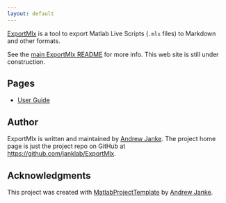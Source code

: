 ```yaml
---
layout: default
---
```


[ExportMlx](https://github.com/janklab/ExportMlx) is a tool to export Matlab Live Scripts (`.mlx` files) to Markdown and other formats.

See the [main ExportMlx README](https://github.com/janklab/ExportMlx/README.md) for more info. This web site is still under construction.

## Pages

* [User Guide](UserGuide.html)

## Author

ExportMlx is written and maintained by [Andrew Janke](https://apjanke.net). The project home page is just the project repo on GitHub at <https://github.com/janklab/ExportMlx>.

## Acknowledgments

This project was created with [MatlabProjectTemplate](https://github.com/apjanke/MatlabProjectTemplate) by [Andrew Janke](https://apjanke.net).
